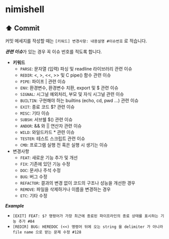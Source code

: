 # nimishell

## ⬆ Commit

커밋 메세지를 작성할 때는 `[키워드] 변경사항: 내용설명 #이슈번호` 로 적습니다.

***관련 이슈***가 있는 경우 꼭 이슈 번호를 적도록 합니다.

- **키워드**
    - `PARSE`: 문자열 (입력) 파싱 및 readline 라이브러리 관련 이슈
    - `REDIR`: <, >, <<, >>  및 C pipe() 함수 관련 이슈
    - `PIPE`: 파이프 | 관련 이슈
    - `ENV`: 환경변수, 환경변수 치환, export 및 $ 관련 이슈
    - `SIGNAL`: 시그널 예외처리, 부모 및 자식 시그널 관련 이슈
    - `BUILTIN`: 구현해야 하는 builtins (echo, cd, pwd …) 관련 이슈
    - `EXIT`: 종료 코드 $? 관련 이슈
    - `MISC`: 기타 이슈
    - `SUBSH`: 서브쉘 $() 관련 이슈
    - `ANDOR`: && 와 || 연산자 관련 이슈
    - `WILD`: 와일드카드 * 관련 이슈
    - `TESTER`: 테스트 스크립트 관련 이슈
    - `CMD`: 프로그램 실행 전 혹은 실행 시 생기는 이슈
- 변경사항
    - `FEAT`: 새로운 기능 추가 및 개선
    - `FIX`: 기존에 있던 기능 수정
    - `DOC`: 문서나 주석 수정
    - `BUG`: 버그 수정
    - `REFACTOR`: 결과의 변경 없이 코드의 구조나 성능을 개선한 경우
    - `REMOVE`: 파일을 삭제하거나 이름을 변경하는 경우
    - `ETC`: 기타 수정

***Example***

- `[EXIT] FEAT: $? 명령어가 가장 최근에 종료된 파이프라인의 종료 상태를 표시하는 기능 추가 #84`
- `[REDIR] BUG: HEREDOC (<<) 명령어 뒤에 오는 string 을 delimiter 가 아니라 file name 으로 받는 문제 수정 #128`
